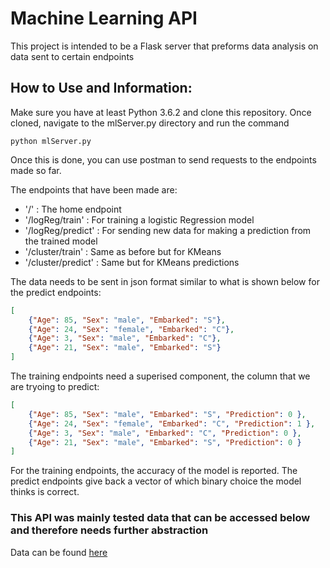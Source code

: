 # Machine Learning API

This project is intended to be a Flask server that preforms data analysis on data sent to certain endpoints

## How to Use and Information:

Make sure you have at least Python 3.6.2 and clone this repository. Once cloned, navigate to the mlServer.py directory and run the command 

```
python mlServer.py
```

Once this is done, you can use postman to send requests to the endpoints made so far. 

The endpoints that have been made are:
- '/' : The home endpoint
- '/logReg/train' : For training a logistic Regression model
- '/logReg/predict' : For sending new data for making a prediction from the trained model
- '/cluster/train' : Same as before but for KMeans
- '/cluster/predict' : Same but for KMeans predictions

The data needs to be sent in json format similar to what is shown below for the predict endpoints:

```JSON
[
    {"Age": 85, "Sex": "male", "Embarked": "S"},
    {"Age": 24, "Sex": "female", "Embarked": "C"},
    {"Age": 3, "Sex": "male", "Embarked": "C"},
    {"Age": 21, "Sex": "male", "Embarked": "S"}
]

```
The training endpoints need a superised component, the column that we are tryoing to predict:

```JSON
[
    {"Age": 85, "Sex": "male", "Embarked": "S", "Prediction": 0 },
    {"Age": 24, "Sex": "female", "Embarked": "C", "Prediction": 1 },
    {"Age": 3, "Sex": "male", "Embarked": "C", "Prediction": 0 },
    {"Age": 21, "Sex": "male", "Embarked": "S", "Prediction": 0 }
]

```

For the training endpoints, the accuracy of the model is reported. The predict endpoints give back a vector of which binary choice the model thinks is correct.

### This API was mainly tested data that can be accessed below and therefore needs further abstraction

Data can be found [here](http://s3.amazonaws.com/assets.datacamp.com/course/Kaggle/train.csv
)

